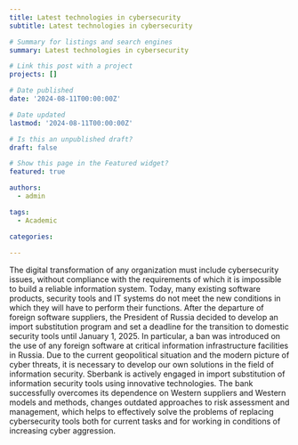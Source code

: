 ```yaml
---
title: Latest technologies in cybersecurity
subtitle: Latest technologies in cybersecurity

# Summary for listings and search engines
summary: Latest technologies in cybersecurity

# Link this post with a project
projects: []

# Date published
date: '2024-08-11T00:00:00Z'

# Date updated
lastmod: '2024-08-11T00:00:00Z'

# Is this an unpublished draft?
draft: false

# Show this page in the Featured widget?
featured: true

authors:
  - admin

tags:
  - Academic

categories:
  
---
```


The digital transformation of any organization must include cybersecurity issues, without compliance with the requirements of which it is impossible to build a reliable information system. Today, many existing software products, security tools and IT systems do not meet the new conditions in which they will have to perform their functions. After the departure of foreign software suppliers, the President of Russia decided to develop an import substitution program and set a deadline for the transition to domestic security tools until January 1, 2025. In particular, a ban was introduced on the use of any foreign software at critical information infrastructure facilities in Russia. Due to the current geopolitical situation and the modern picture of cyber threats, it is necessary to develop our own solutions in the field of information security. Sberbank is actively engaged in import substitution of information security tools using innovative technologies. The bank successfully overcomes its dependence on Western suppliers and Western models and methods, changes outdated approaches to risk assessment and management, which helps to effectively solve the problems of replacing cybersecurity tools both for current tasks and for working in conditions of increasing cyber aggression.


